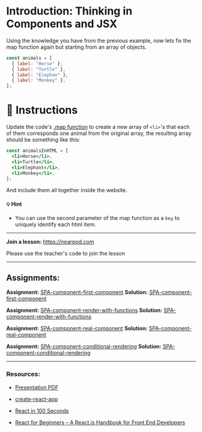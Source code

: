 # Introduction: Thinking in Components and JSX

Using the knowledge you have from the previous example, now lets fix the map function again but starting from an array of objects.

```js
const animals = [
  { label: "Horse" },
  { label: "Turtle" },
  { label: "Elephan" },
  { label: "Monkey" },
];
```

# :speech_balloon: Instructions

Update the code's [.map function](https://medium.com/poka-techblog/simplify-your-javascript-use-map-reduce-and-filter-bd02c593cc2d) to create a new array of `<li>`'s that each of them corresponds one animal from the original array, the resulting array should be something like this:

```jsx
const animalsInHTML = [
  <li>Horse</li>,
  <li>Turtle</li>,
  <li>Elephant</li>,
  <li>Monkey</li>,
];
```

And include them all together inside the website.

#### :bulb: Hint

- You can use the second parameter of the map function as a `key` to uniquely identify each html item.



---

**Join a lesson:** https://nearpod.com

Please use the teacher's code to join the lesson

---

## Assignments:

**Assignment:** [SPA-component-first-component](https://classroom.github.com/a/q-zYK7pB)
**Solution:** [SPA-component-first-component]()

**Assignment:** [SPA-component-render-with-functions](https://classroom.github.com/a/REIzBtOV)
**Solution:** [SPA-component-render-with-functions]()

**Assignment:** [SPA-component-real-component](https://classroom.github.com/a/5P3WYZ8j)
**Solution:** [SPA-component-real-component]()

**Assignment:** [SPA-component-conditional-rendering](https://classroom.github.com/a/BYkFpsDn)
**Solution:** [SPA-component-conditional-rendering]()

---

### Resources:

- [Presentation PDF]()

- [create-react-app](https://github.com/facebook/create-react-app)

- [React in 100 Seconds](https://www.youtube.com/watch?v=Tn6-PIqc4UM)

- [React for Beginners – A React.js Handbook for Front End Developers](https://www.freecodecamp.org/news/react-beginner-handbook)
